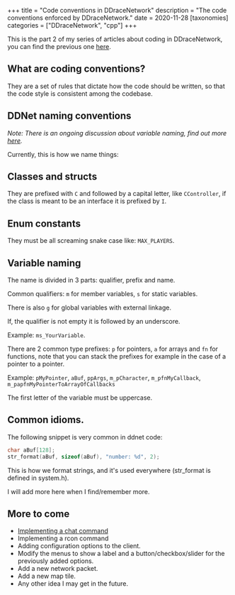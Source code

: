 +++
title = "Code conventions in DDraceNetwork"
description = "The code conventions enforced by DDraceNetwork."
date = 2020-11-28
[taxonomies]
categories = ["DDraceNetwork", "cpp"]
+++

This is the part 2 of my series of articles about coding in DDraceNetwork, you can find the previous one [here](/blog/intro-to-ddnet).

## What are coding conventions?
They are a set of rules that dictate how the code should be written, so that the code style is consistent among the codebase.

## DDNet naming conventions

*Note: There is an ongoing discussion about variable naming, find out more [here](https://github.com/ddnet/ddnet/issues/2945).*

Currently, this is how we name things:

## Classes and structs
They are prefixed with `C` and followed by a capital letter, like `CController`, if the class is meant to be an interface it is prefixed by `I`.

## Enum constants
They must be all screaming snake case like: `MAX_PLAYERS`.

## Variable naming

The name is divided in 3 parts: qualifier, prefix and name.

Common qualifiers: `m` for member variables, `s` for static variables.

There is also `g` for global variables with external linkage.

If, the qualifier is not empty it is followed by an underscore.

Example: `ms_YourVariable`.

There are 2 common type prefixes: `p` for pointers, `a` for arrays and `fn` for functions, note that you can stack the prefixes for example in the case of a pointer to a pointer.

Example: `pMyPointer`, `aBuf`, `ppArgs`, `m_pCharacter`, `m_pfnMyCallback`, `m_papfnMyPointerToArrayOfCallbacks`

The first letter of the variable must be uppercase.

## Common idioms.
The following snippet is very common in ddnet code:

```cpp
char aBuf[128];
str_format(aBuf, sizeof(aBuf), "number: %d", 2);
```

This is how we format strings, and it's used everywhere (str_format is defined in system.h).

I will add more here when I find/remember more.

## More to come
- [Implementing a chat command](/blog/chat-command-ddracenetwork)
- Implementing a rcon command
- Adding configuration options to the client.
- Modify the menus to show a label and a button/checkbox/slider for the previously added options.
- Add a new network packet.
- Add a new map tile.
- Any other idea I may get in the future.